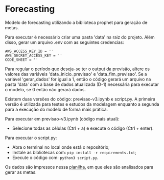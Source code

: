 # Forecasting
Modelo de forecasting utilizando a biblioteca prophet para geração de metas.

Para executar é necessário criar uma pasta 'data' na raiz do projeto. Além disso, gerar um arquivo .env com as seguintes credencias:
``` 
AWS_ACCESS_KEY_ID = ''
AWS_SECRET_ACCESS_KEY = ''
CODE_SHEET = ''
```

Para regular o período que deseja-se ter o output da previsão, altere os valores das variáveis 'data_inicio_previsao' e 'data_fim_previsao'. Se a variável 'gerar_dados' for igual a 1, então o código gerará um arquivo na pasta 'data' com a base de dados atualizada (D-1) necessária para executar o modelo, se 0 então não gerará dados. 

Existem duas versões do código: previsao-v3.ipynb e script.py. A primeira versão é utilizada para testes e estudos da modelagem enquanto a segunda para a execução do modelo de forma mais prática.

Para executar em previsao-v3.ipynb (código mais atual):
- Selecione todas as células (Ctrl + a) e execute o código (Ctrl + enter). 

Para executar o script.py:
- Abra o terminal no local onde está o repositório;
- Instale as bibliotecas com: ```pip install -r requirements.txt```;
- Execute o código com: ```python3 script.py```.

Os dados são impressos nessa [planilha](https://docs.google.com/spreadsheets/d/1ljGKmk6-vJcmJPYO0LkBEsbwaqSjHAMv-Oc9OTHRSyo/edit#gid=655679508), em que eles são analisados para gerar as metas.